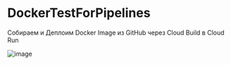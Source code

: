 # DockerTestForPipelines
Собираем и Деплоим Docker Image из GitHub через Cloud Build в Cloud Run

![image](https://user-images.githubusercontent.com/80811711/147941141-3266ddc4-ea79-4634-9712-76631169f430.png)
